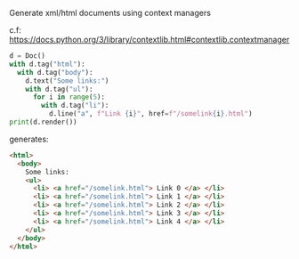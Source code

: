 Generate xml/html documents using context managers

c.f: https://docs.python.org/3/library/contextlib.html#contextlib.contextmanager

```python
d = Doc()
with d.tag("html"):
  with d.tag("body"):
    d.text("Some links:")
    with d.tag("ul"):
      for i in range(5):
        with d.tag("li"):
          d.line("a", f"Link {i}", href=f"/somelink{i}.html")
print(d.render())
```

generates:

```html
<html>
  <body>
    Some links:
    <ul>
      <li> <a href="/somelink.html"> Link 0 </a> </li>
      <li> <a href="/somelink.html"> Link 1 </a> </li>
      <li> <a href="/somelink.html"> Link 2 </a> </li>
      <li> <a href="/somelink.html"> Link 3 </a> </li>
      <li> <a href="/somelink.html"> Link 4 </a> </li>
    </ul>
  </body>
</html>
```
